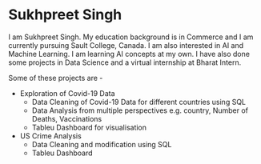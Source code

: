 # Sukhpreet Singh

I am Sukhpreet Singh. My education background is in Commerce and I am currently pursuing Sault College, Canada. I am also interested in AI and Machine Learning. I am learning AI concepts at my own. I have also done some projects in Data Science and a virtual internship at Bharat Intern.

Some of these projects are - 

- Exploration of Covid-19 Data
    - Data Cleaning of Covid-19 Data for different countries using SQL
    - Data Analysis from multiple perspectives e.g. country, Number of
    Deaths, Vaccinations
    - Tableu Dashboard for visualisation
- US Crime Analysis
    - Data Cleaning and modification using SQL
    - Tableu Dashboard
